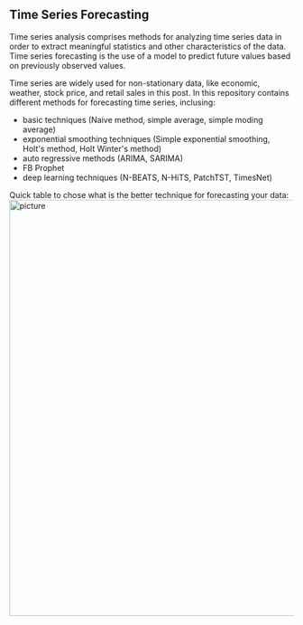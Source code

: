 ## Time Series Forecasting

Time series analysis comprises methods for analyzing time series data in order to extract meaningful statistics and other characteristics of the data. Time series forecasting is the use of a model to predict future values based on previously observed values.

Time series are widely used for non-stationary data, like economic, weather, stock price, and retail sales in this post. In this repository contains different methods for forecasting time series, inclusing:
* basic techniques (Naive method, simple average, simple moding average)
* exponential smoothing techniques (Simple exponential smoothing, Holt's method, Holt Winter's method)
* auto regressive methods (ARIMA, SARIMA)
* FB Prophet
* deep learning techniques (N-BEATS, N-HiTS, PatchTST, TimesNet)

Quick table to chose what is the better technique for forecasting your data:
<img width="736" alt="picture" src="https://github.com/aussiekom/Time-Series-Forecasting/assets/102028836/626b0fcb-ccdb-43f4-b70f-07b9acae8337">
